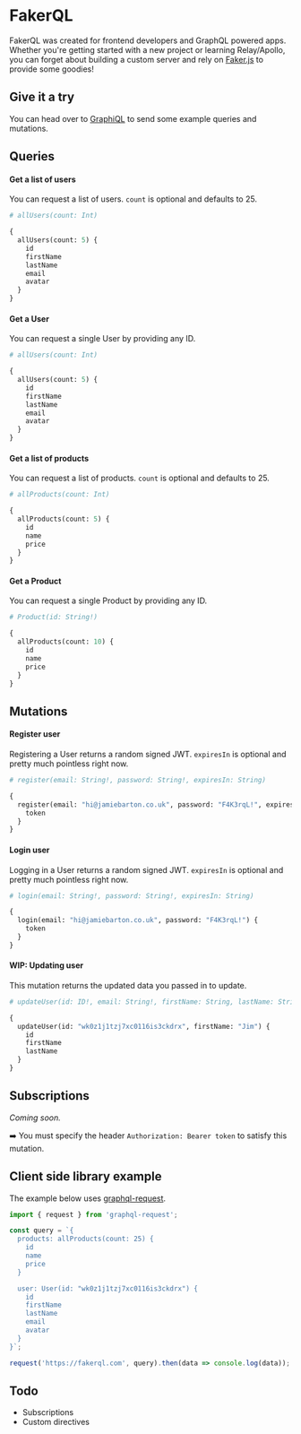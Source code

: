 # FakerQL

FakerQL was created for frontend developers and GraphQL powered apps. Whether you're getting started with a new project or learning Relay/Apollo, you can forget about building a custom server and rely on [Faker.js](https://github.com/marak/Faker.js) to provide some goodies!

## Give it a try

You can head over to [GraphiQL](https://fakerql.com) to send some example queries and mutations.

## Queries

#### Get a list of users

You can request a list of users. `count` is optional and defaults to 25.

```graphql
# allUsers(count: Int)

{
  allUsers(count: 5) {
    id
    firstName
    lastName
    email
    avatar
  }
}
```

#### Get a User

You can request a single User by providing any ID.

```graphql
# allUsers(count: Int)

{
  allUsers(count: 5) {
    id
    firstName
    lastName
    email
    avatar
  }
}
```

#### Get a list of products

You can request a list of products. `count` is optional and defaults to 25.

```graphql
# allProducts(count: Int)

{
  allProducts(count: 5) {
    id
    name
    price
  }
}
```

#### Get a Product

You can request a single Product by providing any ID.

```graphql
# Product(id: String!)

{
  allProducts(count: 10) {
    id
    name
    price
  }
}
```

## Mutations

#### Register user

Registering a User returns a random signed JWT. `expiresIn` is optional and pretty much pointless right now.

```graphql
# register(email: String!, password: String!, expiresIn: String)

{
  register(email: "hi@jamiebarton.co.uk", password: "F4K3rqL!", expiresIn: '24h') {
    token
  }
}
```

#### Login user

Logging in a User returns a random signed JWT. `expiresIn` is optional and pretty much pointless right now.

```graphql
# login(email: String!, password: String!, expiresIn: String)

{
  login(email: "hi@jamiebarton.co.uk", password: "F4K3rqL!") {
    token
  }
}
```

#### WIP: Updating user

This mutation returns the updated data you passed in to update.

```graphql
# updateUser(id: ID!, email: String!, firstName: String, lastName: String)

{
  updateUser(id: "wk0z1j1tzj7xc0116is3ckdrx", firstName: "Jim") {
    id
    firstName
    lastName
  }
}
```

## Subscriptions

_Coming soon._

➡️ You must specify the header `Authorization: Bearer token` to satisfy this mutation.

## Client side library example

The example below uses [graphql-request](https://github.com/graphcool/graphql-request).

```js
import { request } from 'graphql-request';

const query = `{
  products: allProducts(count: 25) {
    id
    name
    price
  }

  user: User(id: "wk0z1j1tzj7xc0116is3ckdrx") {
    id
    firstName
    lastName
    email
    avatar
  }
}`;

request('https://fakerql.com', query).then(data => console.log(data));
```

## Todo

* Subscriptions
* Custom directives
